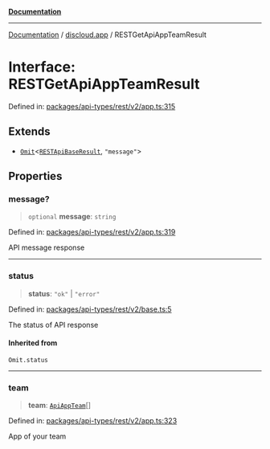 [**Documentation**](../../README.md)

***

[Documentation](../../packages.md) / [discloud.app](../README.md) / RESTGetApiAppTeamResult

# Interface: RESTGetApiAppTeamResult

Defined in: [packages/api-types/rest/v2/app.ts:315](https://github.com/discloud/discloud.app/blob/1e4ce40911bd2c25d95ae21441839a6f9ec7c445/packages/api-types/rest/v2/app.ts#L315)

## Extends

- [`Omit`](https://www.typescriptlang.org/docs/handbook/utility-types.html#omittype-keys)\<[`RESTApiBaseResult`](RESTApiBaseResult.md), `"message"`\>

## Properties

### message?

> `optional` **message**: `string`

Defined in: [packages/api-types/rest/v2/app.ts:319](https://github.com/discloud/discloud.app/blob/1e4ce40911bd2c25d95ae21441839a6f9ec7c445/packages/api-types/rest/v2/app.ts#L319)

API message response

***

### status

> **status**: `"ok"` \| `"error"`

Defined in: [packages/api-types/rest/v2/base.ts:5](https://github.com/discloud/discloud.app/blob/1e4ce40911bd2c25d95ae21441839a6f9ec7c445/packages/api-types/rest/v2/base.ts#L5)

The status of API response

#### Inherited from

`Omit.status`

***

### team

> **team**: [`ApiAppTeam`](ApiAppTeam.md)[]

Defined in: [packages/api-types/rest/v2/app.ts:323](https://github.com/discloud/discloud.app/blob/1e4ce40911bd2c25d95ae21441839a6f9ec7c445/packages/api-types/rest/v2/app.ts#L323)

App of your team
